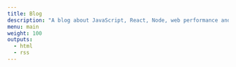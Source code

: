 ```yaml
---
title: Blog
description: "A blog about JavaScript, React, Node, web performance and all things development."
menu: main
weight: 100
outputs:
  - html
  - rss
---
```


